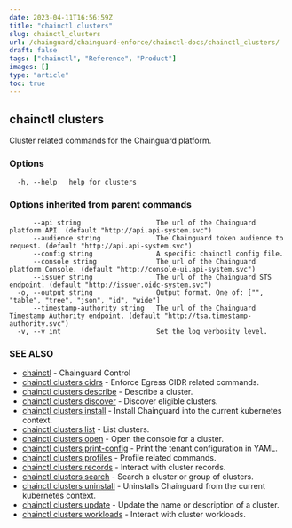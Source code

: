 ```yaml
---
date: 2023-04-11T16:56:59Z
title: "chainctl clusters"
slug: chainctl_clusters
url: /chainguard/chainguard-enforce/chainctl-docs/chainctl_clusters/
draft: false
tags: ["chainctl", "Reference", "Product"]
images: []
type: "article"
toc: true
---
```

## chainctl clusters

Cluster related commands for the Chainguard platform.

### Options

```
  -h, --help   help for clusters
```

### Options inherited from parent commands

```
      --api string                   The url of the Chainguard platform API. (default "http://api.api-system.svc")
      --audience string              The Chainguard token audience to request. (default "http://api.api-system.svc")
      --config string                A specific chainctl config file.
      --console string               The url of the Chainguard platform Console. (default "http://console-ui.api-system.svc")
      --issuer string                The url of the Chainguard STS endpoint. (default "http://issuer.oidc-system.svc")
  -o, --output string                Output format. One of: ["", "table", "tree", "json", "id", "wide"]
      --timestamp-authority string   The url of the Chainguard Timestamp Authority endpoint. (default "http://tsa.timestamp-authority.svc")
  -v, --v int                        Set the log verbosity level.
```

### SEE ALSO

* [chainctl](/chainguard/chainguard-enforce/chainctl-docs/chainctl/)	 - Chainguard Control
* [chainctl clusters cidrs](/chainguard/chainguard-enforce/chainctl-docs/chainctl_clusters_cidrs/)	 - Enforce Egress CIDR related commands.
* [chainctl clusters describe](/chainguard/chainguard-enforce/chainctl-docs/chainctl_clusters_describe/)	 - Describe a cluster.
* [chainctl clusters discover](/chainguard/chainguard-enforce/chainctl-docs/chainctl_clusters_discover/)	 - Discover eligible clusters.
* [chainctl clusters install](/chainguard/chainguard-enforce/chainctl-docs/chainctl_clusters_install/)	 - Install Chainguard into the current kubernetes context.
* [chainctl clusters list](/chainguard/chainguard-enforce/chainctl-docs/chainctl_clusters_list/)	 - List clusters.
* [chainctl clusters open](/chainguard/chainguard-enforce/chainctl-docs/chainctl_clusters_open/)	 - Open the console for a cluster.
* [chainctl clusters print-config](/chainguard/chainguard-enforce/chainctl-docs/chainctl_clusters_print-config/)	 - Print the tenant configuration in YAML.
* [chainctl clusters profiles](/chainguard/chainguard-enforce/chainctl-docs/chainctl_clusters_profiles/)	 - Profile related commands.
* [chainctl clusters records](/chainguard/chainguard-enforce/chainctl-docs/chainctl_clusters_records/)	 - Interact with cluster records.
* [chainctl clusters search](/chainguard/chainguard-enforce/chainctl-docs/chainctl_clusters_search/)	 - Search a cluster or group of clusters.
* [chainctl clusters uninstall](/chainguard/chainguard-enforce/chainctl-docs/chainctl_clusters_uninstall/)	 - Uninstalls Chainguard from the current kubernetes context.
* [chainctl clusters update](/chainguard/chainguard-enforce/chainctl-docs/chainctl_clusters_update/)	 - Update the name or description of a cluster.
* [chainctl clusters workloads](/chainguard/chainguard-enforce/chainctl-docs/chainctl_clusters_workloads/)	 - Interact with cluster workloads.

